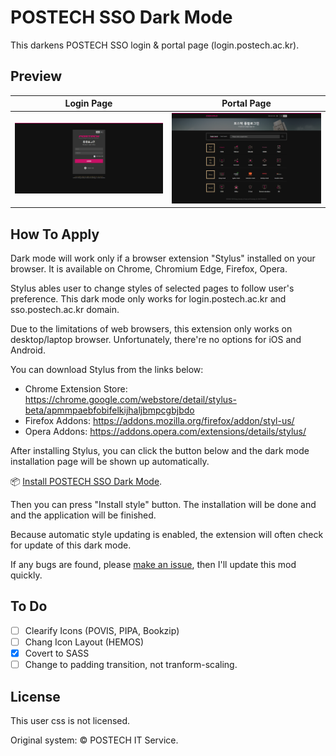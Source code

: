 POSTECH SSO Dark Mode
=====================

This darkens POSTECH SSO login & portal page (login.postech.ac.kr).

Preview
-------

| Login Page | Portal Page |
|:----------:|:-----------:|
|![Login Page Preview](./preview/full-width-login.png)|![Portal Page Preview](./preview/full-width-portal.png)|

How To Apply
------------

Dark mode will work only if a browser extension "Stylus" installed on your browser. It is available on Chrome, Chromium Edge, Firefox, Opera.

Stylus ables user to change styles of selected pages to follow user's preference. This dark mode only works for login.postech.ac.kr and sso.postech.ac.kr domain.

Due to the limitations of web browsers, this extension only works on desktop/laptop browser. Unfortunately, there're no options for iOS and Android.

You can download Stylus from the links below:

- Chrome Extension Store: https://chrome.google.com/webstore/detail/stylus-beta/apmmpaebfobifelkijhaljbmpcgbjbdo
- Firefox Addons: https://addons.mozilla.org/firefox/addon/styl-us/
- Opera Addons: https://addons.opera.com/extensions/details/stylus/

After installing Stylus, you can click the button below and the dark mode installation page will be shown up automatically.

📦 [Install POSTECH SSO Dark Mode](https://raw.githubusercontent.com/wldhg/postech-sso-dark/master/POSTECH-SSO-Dark.user.css).

Then you can press "Install style" button. The installation will be done and and the application will be finished.

Because automatic style updating is enabled, the extension will often check for update of this dark mode.

If any bugs are found, please [make an issue](https://github.com/wldhg/postech-sso-dark/issues/new), then I'll update this mod quickly.

To Do
-----

- [ ] Clearify Icons (POVIS, PIPA, Bookzip)
- [ ] Chang Icon Layout (HEMOS)
- [x] Covert to SASS
- [ ] Change to padding transition, not tranform-scaling.

License
-------

This user css is not licensed.

Original system: &copy; POSTECH IT Service.
